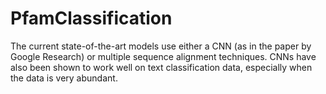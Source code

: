 # PfamClassification

The current state-of-the-art models use either a CNN (as in the paper by Google Research) or multiple sequence alignment techniques. CNNs have also been shown to work well on text classification data, especially when the data is very abundant.
